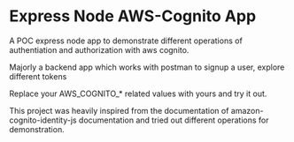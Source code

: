 # Express Node AWS-Cognito App

A POC express node app to demonstrate different operations of authentiation and authorization with aws cognito. 

Majorly a backend app which works with postman to signup a user, explore different tokens

Replace your AWS_COGNITO_* related values with yours and try it out.

This project was heavily inspired from the documentation of amazon-cognito-identity-js documentation and tried out different operations for demonstration.
